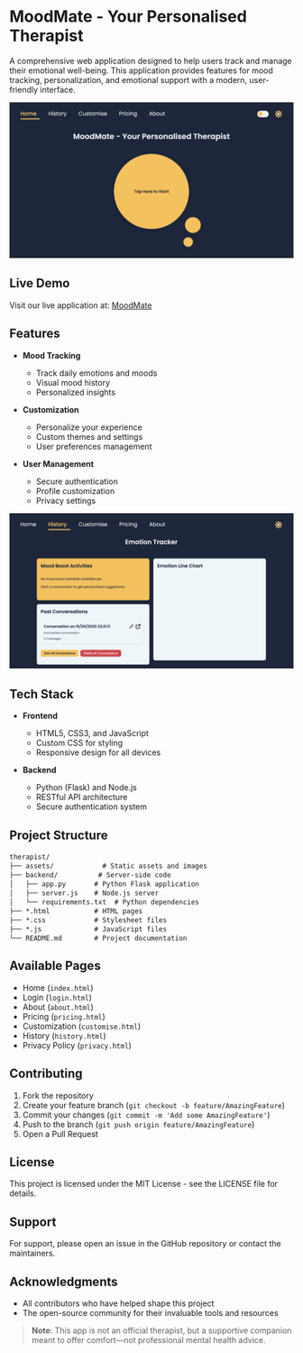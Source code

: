 # MoodMate - Your Personalised Therapist

A comprehensive web application designed to help users track and manage their emotional well-being. This application provides features for mood tracking, personalization, and emotional support with a modern, user-friendly interface.

![MoodMate Homepage](assets/1.png)

## Live Demo

Visit our live application at: [MoodMate](https://moodmate-1-y9lx.onrender.com/)


## Features

- **Mood Tracking**
  - Track daily emotions and moods
  - Visual mood history
  - Personalized insights

- **Customization**
  - Personalize your experience
  - Custom themes and settings
  - User preferences management

- **User Management**
  - Secure authentication
  - Profile customization
  - Privacy settings

![MoodMate Features](assets/2.png)


## Tech Stack

- **Frontend**
  - HTML5, CSS3, and JavaScript
  - Custom CSS for styling
  - Responsive design for all devices

- **Backend**
  - Python (Flask) and Node.js
  - RESTful API architecture
  - Secure authentication system

## Project Structure

```
therapist/
├── assets/            # Static assets and images
├── backend/          # Server-side code
│   ├── app.py       # Python Flask application
│   ├── server.js    # Node.js server
│   └── requirements.txt  # Python dependencies
├── *.html           # HTML pages
├── *.css            # Stylesheet files
├── *.js             # JavaScript files
└── README.md        # Project documentation
```

## Available Pages

- Home (`index.html`)
- Login (`login.html`)
- About (`about.html`)
- Pricing (`pricing.html`)
- Customization (`customise.html`)
- History (`history.html`)
- Privacy Policy (`privacy.html`)

## Contributing

1. Fork the repository
2. Create your feature branch (`git checkout -b feature/AmazingFeature`)
3. Commit your changes (`git commit -m 'Add some AmazingFeature'`)
4. Push to the branch (`git push origin feature/AmazingFeature`)
5. Open a Pull Request

## License

This project is licensed under the MIT License - see the LICENSE file for details.

## Support

For support, please open an issue in the GitHub repository or contact the maintainers.

## Acknowledgments

- All contributors who have helped shape this project
- The open-source community for their invaluable tools and resources

> **Note**: This app is not an official therapist, but a supportive companion meant to offer comfort—not professional mental health advice.